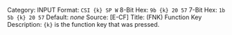Category: INPUT
Format: `CSI {k} SP W`
8-Bit Hex: `9b {k} 20 57`
7-Bit Hex: `1b 5b {k} 20 57`
Default: *none*
Source: [E-CF]
Title: (FNK) Function Key
Description: `{k}` is the function key that was pressed.
